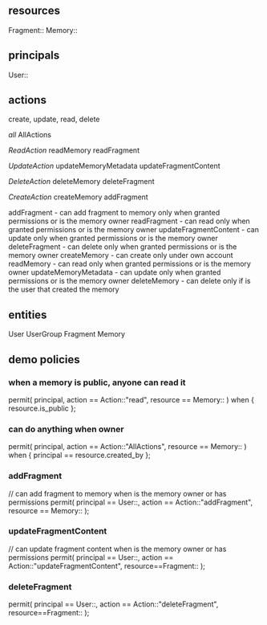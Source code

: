 ## resources

Fragment::<UUID>
Memory::<UUID>

## principals

User::<UUID>

## actions

create, update, read, delete

*all*
AllActions

*ReadAction*
readMemory
readFragment

*UpdateAction*
updateMemoryMetadata
updateFragmentContent

*DeleteAction*
deleteMemory
deleteFragment

*CreateAction*
createMemory
addFragment

addFragment - can add fragment to memory only when granted permissions or is the memory owner
readFragment - can read only when granted permissions or is the memory owner
updateFragmentContent - can update only when granted permissions or is the memory owner
deleteFragment - can delete only when granted permissions or is the memory owner
createMemory - can create only under own account
readMemory - can read only when granted permissions or is the memory owner
updateMemoryMetadata - can update only when granted permissions or is the memory owner
deleteMemory - can delete only if is the user that created the memory

## entities

User
UserGroup
Fragment
Memory


## demo policies

### when a memory is public, anyone can read it

permit(
    principal,
    action == Action::"read",
    resource == Memory::<UUID>
) when {
    resource.is_public
};

### can do anything when owner

permit(
    principal,
    action == Action::"AllActions",
    resource == Memory::<UUID>
) when {
    principal == resource.created_by
};

### addFragment

// can add fragment to memory when is the memory owner or has permissions
permit(
    principal == User::<UUID>,
    action == Action::"addFragment",
    resource == Memory::<UUID>
);

### updateFragmentContent

// can update fragment content when is the memory owner or has permissions
permit(
    principal == User::<UUID>,
    action == Action::"updateFragmentContent",
    resource==Fragment::<UUID>
);

### deleteFragment

permit(
    principal == User::<UUID>,
    action == Action::"deleteFragment",
    resource==Fragment::<UUID>
);
